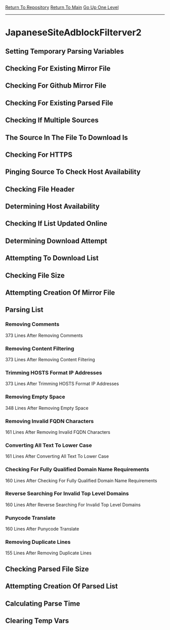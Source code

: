 [Return To Repository](https://github.com/deathbybandaid/piholeparser/)
[Return To Main](https://github.com/deathbybandaid/piholeparser/blob/master/RecentRunLogs/Mainlog.md)
[Go Up One Level](https://github.com/deathbybandaid/piholeparser/blob/master/RecentRunLogs/TopLevelScripts/30-Processing-External-Blacklists.md)
____________________________________
# JapaneseSiteAdblockFilterver2
## Setting Temporary Parsing Variables
## Checking For Existing Mirror File
## Checking For Github Mirror File
## Checking For Existing Parsed File
## Checking If Multiple Sources
## The Source In The File To Download Is
## Checking For HTTPS
## Pinging Source To Check Host Availability
## Checking File Header
## Determining Host Availability
## Checking If List Updated Online
## Determining Download Attempt
## Attempting To Download List
## Checking File Size
## Attempting Creation Of Mirror File
## Parsing List
### Removing Comments
373 Lines After Removing Comments
### Removing Content Filtering
373 Lines After Removing Content Filtering
### Trimming HOSTS Format IP Addresses
373 Lines After Trimming HOSTS Format IP Addresses
### Removing Empty Space
348 Lines After Removing Empty Space
### Removing Invalid FQDN Characters
161 Lines After Removing Invalid FQDN Characters
### Converting All Text To Lower Case
161 Lines After Converting All Text To Lower Case
### Checking For Fully Qualified Domain Name Requirements
160 Lines After Checking For Fully Qualified Domain Name Requirements
### Reverse Searching For Invalid Top Level Domains
160 Lines After Reverse Searching For Invalid Top Level Domains
### Punycode Translate
160 Lines After Punycode Translate
### Removing Duplicate Lines
155 Lines After Removing Duplicate Lines
## Checking Parsed File Size
## Attempting Creation Of Parsed List
## Calculating Parse Time
## Clearing Temp Vars

